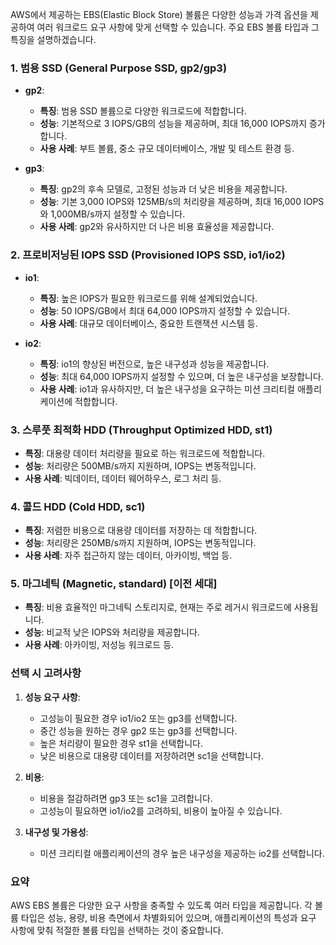 AWS에서 제공하는 EBS(Elastic Block Store) 볼륨은 다양한 성능과 가격 옵션을 제공하여 여러 워크로드 요구 사항에 맞게 선택할 수 있습니다. 주요 EBS 볼륨 타입과 그 특징을 설명하겠습니다.

### 1. 범용 SSD (General Purpose SSD, gp2/gp3)
- **gp2**:
  - **특징**: 범용 SSD 볼륨으로 다양한 워크로드에 적합합니다.
  - **성능**: 기본적으로 3 IOPS/GB의 성능을 제공하며, 최대 16,000 IOPS까지 증가합니다.
  - **사용 사례**: 부트 볼륨, 중소 규모 데이터베이스, 개발 및 테스트 환경 등.

- **gp3**:
  - **특징**: gp2의 후속 모델로, 고정된 성능과 더 낮은 비용을 제공합니다.
  - **성능**: 기본 3,000 IOPS와 125MB/s의 처리량을 제공하며, 최대 16,000 IOPS와 1,000MB/s까지 설정할 수 있습니다.
  - **사용 사례**: gp2와 유사하지만 더 나은 비용 효율성을 제공합니다.

### 2. 프로비저닝된 IOPS SSD (Provisioned IOPS SSD, io1/io2)
- **io1**:
  - **특징**: 높은 IOPS가 필요한 워크로드를 위해 설계되었습니다.
  - **성능**: 50 IOPS/GB에서 최대 64,000 IOPS까지 설정할 수 있습니다.
  - **사용 사례**: 대규모 데이터베이스, 중요한 트랜잭션 시스템 등.

- **io2**:
  - **특징**: io1의 향상된 버전으로, 높은 내구성과 성능을 제공합니다.
  - **성능**: 최대 64,000 IOPS까지 설정할 수 있으며, 더 높은 내구성을 보장합니다.
  - **사용 사례**: io1과 유사하지만, 더 높은 내구성을 요구하는 미션 크리티컬 애플리케이션에 적합합니다.

### 3. 스루풋 최적화 HDD (Throughput Optimized HDD, st1)
- **특징**: 대용량 데이터 처리량을 필요로 하는 워크로드에 적합합니다.
- **성능**: 처리량은 500MB/s까지 지원하며, IOPS는 변동적입니다.
- **사용 사례**: 빅데이터, 데이터 웨어하우스, 로그 처리 등.

### 4. 콜드 HDD (Cold HDD, sc1)
- **특징**: 저렴한 비용으로 대용량 데이터를 저장하는 데 적합합니다.
- **성능**: 처리량은 250MB/s까지 지원하며, IOPS는 변동적입니다.
- **사용 사례**: 자주 접근하지 않는 데이터, 아카이빙, 백업 등.

### 5. 마그네틱 (Magnetic, standard) [이전 세대]
- **특징**: 비용 효율적인 마그네틱 스토리지로, 현재는 주로 레거시 워크로드에 사용됩니다.
- **성능**: 비교적 낮은 IOPS와 처리량을 제공합니다.
- **사용 사례**: 아카이빙, 저성능 워크로드 등.

### 선택 시 고려사항

1. **성능 요구 사항**:
   - 고성능이 필요한 경우 io1/io2 또는 gp3를 선택합니다.
   - 중간 성능을 원하는 경우 gp2 또는 gp3를 선택합니다.
   - 높은 처리량이 필요한 경우 st1을 선택합니다.
   - 낮은 비용으로 대용량 데이터를 저장하려면 sc1을 선택합니다.

2. **비용**:
   - 비용을 절감하려면 gp3 또는 sc1을 고려합니다.
   - 고성능이 필요하면 io1/io2를 고려하되, 비용이 높아질 수 있습니다.

3. **내구성 및 가용성**:
   - 미션 크리티컬 애플리케이션의 경우 높은 내구성을 제공하는 io2를 선택합니다.

### 요약

AWS EBS 볼륨은 다양한 요구 사항을 충족할 수 있도록 여러 타입을 제공합니다. 각 볼륨 타입은 성능, 용량, 비용 측면에서 차별화되어 있으며, 애플리케이션의 특성과 요구 사항에 맞춰 적절한 볼륨 타입을 선택하는 것이 중요합니다.
